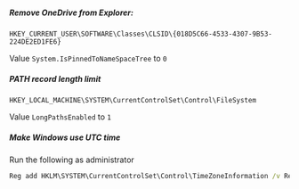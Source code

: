 ##### Remove OneDrive from Explorer:
```HKEY_CURRENT_USER\SOFTWARE\Classes\CLSID\{018D5C66-4533-4307-9B53-224DE2ED1FE6}```

Value `System.IsPinnedToNameSpaceTree` to `0`

##### PATH record length limit
```HKEY_LOCAL_MACHINE\SYSTEM\CurrentControlSet\Control\FileSystem```

Value `LongPathsEnabled` to `1`

##### Make Windows use UTC time
Run the following as administrator
```cmd
Reg add HKLM\SYSTEM\CurrentControlSet\Control\TimeZoneInformation /v RealTimeIsUniversal /t REG_QWORD /d 1
```
